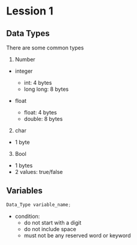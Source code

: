 # Lession 1

## Data Types
There are some common types
1. Number
- integer
    - int: 4 bytes
    - long long: 8 bytes

- float
    - float: 4 bytes
    - double: 8 bytes
2. char
- 1 byte

3. Bool
- 1 bytes
- 2 values: true/false

## Variables
```cpp
Data_Type variable_name;
```
- condition:
    - do not start with a digit
    - do not include space
    - must not be any reserved word or keyword
